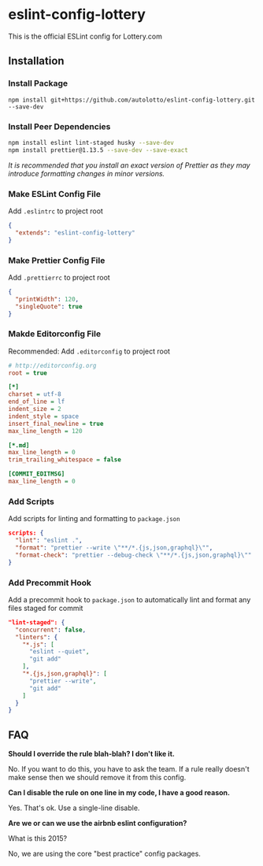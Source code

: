 # eslint-config-lottery

This is the official ESLint config for Lottery.com

## Installation

### Install Package

`npm install git+https://github.com/autolotto/eslint-config-lottery.git --save-dev`

### Install Peer Dependencies

```sh
npm install eslint lint-staged husky --save-dev
npm install prettier@1.13.5 --save-dev --save-exact
```

*It is recommended that you install an exact version of Prettier as they may introduce formatting changes in minor versions.*

### Make ESLint Config File

Add `.eslintrc` to project root

```json
{
  "extends": "eslint-config-lottery"
}
```

### Make Prettier Config File

Add `.prettierrc` to project root

```json
{
  "printWidth": 120,
  "singleQuote": true
}
```

### Makde Editorconfig File

Recommended: Add `.editorconfig` to project root

```ini
# http://editorconfig.org
root = true

[*]
charset = utf-8
end_of_line = lf
indent_size = 2
indent_style = space
insert_final_newline = true
max_line_length = 120

[*.md]
max_line_length = 0
trim_trailing_whitespace = false

[COMMIT_EDITMSG]
max_line_length = 0
```

### Add Scripts

Add scripts for linting and formatting to `package.json`

```json
scripts: {
  "lint": "eslint .",
  "format": "prettier --write \"**/*.{js,json,graphql}\"",
  "format-check": "prettier --debug-check \"**/*.{js,json,graphql}\""
}
```

### Add Precommit Hook

Add a precommit hook to `package.json` to automatically lint and format any files staged for commit

```json
"lint-staged": {
  "concurrent": false,
  "linters": {
    "*.js": [
      "eslint --quiet",
      "git add"
    ],
    "*.{js,json,graphql}": [
      "prettier --write",
      "git add"
    ]
  }
}
```

## FAQ

**Should I override the rule blah-blah? I don't like it.**

No. If you want to do this, you have to ask the team. If a rule really doesn't make sense then we should remove it from this config.

**Can I disable the rule on one line in my code, I have a good reason.**

Yes. That's ok. Use a single-line disable.

**Are we or can we use the airbnb eslint configuration?**

What is this 2015?

No, we are using the core "best practice" config packages.

